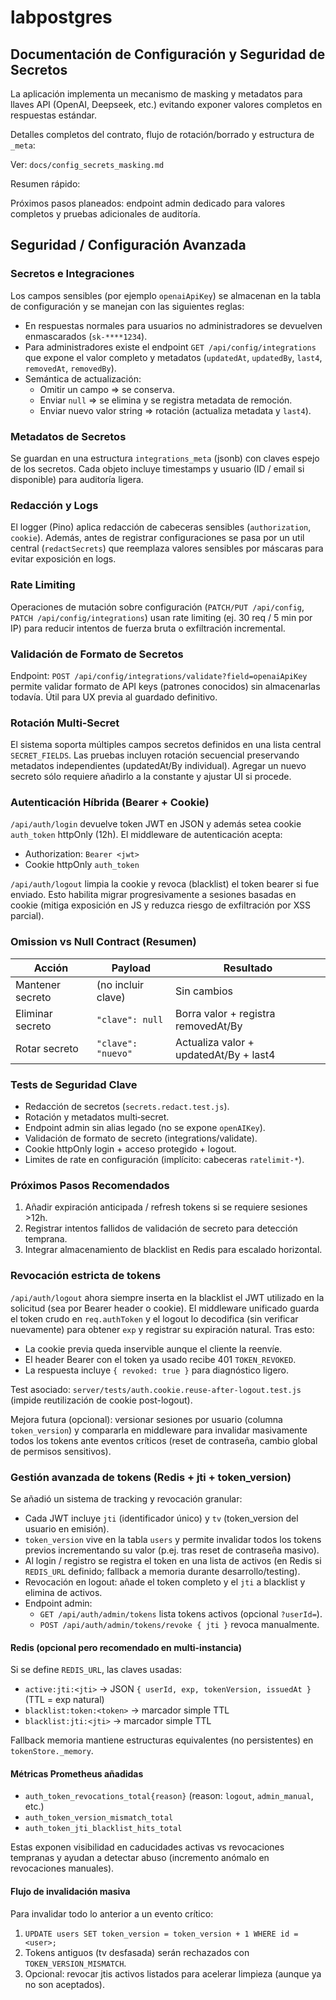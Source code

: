# labpostgres

## Documentación de Configuración y Seguridad de Secretos
La aplicación implementa un mecanismo de masking y metadatos para llaves API (OpenAI, Deepseek, etc.) evitando exponer valores completos en respuestas estándar.

Detalles completos del contrato, flujo de rotación/borrado y estructura de `_meta`:

Ver: `docs/config_secrets_masking.md`

Resumen rápido:

Próximos pasos planeados: endpoint admin dedicado para valores completos y pruebas adicionales de auditoría.


## Seguridad / Configuración Avanzada

### Secretos e Integraciones
Los campos sensibles (por ejemplo `openaiApiKey`) se almacenan en la tabla de configuración y se manejan con las siguientes reglas:
* En respuestas normales para usuarios no administradores se devuelven enmascarados (`sk-****1234`).
* Para administradores existe el endpoint `GET /api/config/integrations` que expone el valor completo y metadatos (`updatedAt`, `updatedBy`, `last4`, `removedAt`, `removedBy`).
* Semántica de actualización:
	* Omitir un campo => se conserva.
	* Enviar `null` => se elimina y se registra metadata de remoción.
	* Enviar nuevo valor string => rotación (actualiza metadata y `last4`).

### Metadatos de Secretos
Se guardan en una estructura `integrations_meta` (jsonb) con claves espejo de los secretos. Cada objeto incluye timestamps y usuario (ID / email si disponible) para auditoría ligera.

### Redacción y Logs
El logger (Pino) aplica redacción de cabeceras sensibles (`authorization`, `cookie`). Además, antes de registrar configuraciones se pasa por un util central (`redactSecrets`) que reemplaza valores sensibles por máscaras para evitar exposición en logs.

### Rate Limiting
Operaciones de mutación sobre configuración (`PATCH/PUT /api/config`, `PATCH /api/config/integrations`) usan rate limiting (ej. 30 req / 5 min por IP) para reducir intentos de fuerza bruta o exfiltración incremental.

### Validación de Formato de Secretos
Endpoint: `POST /api/config/integrations/validate?field=openaiApiKey` permite validar formato de API keys (patrones conocidos) sin almacenarlas todavía. Útil para UX previa al guardado definitivo.

### Rotación Multi‑Secret
El sistema soporta múltiples campos secretos definidos en una lista central `SECRET_FIELDS`. Las pruebas incluyen rotación secuencial preservando metadatos independientes (updatedAt/By individual). Agregar un nuevo secreto sólo requiere añadirlo a la constante y ajustar UI si procede.

### Autenticación Híbrida (Bearer + Cookie)
`/api/auth/login` devuelve token JWT en JSON y además setea cookie `auth_token` httpOnly (12h). El middleware de autenticación acepta:
* Authorization: `Bearer <jwt>`
* Cookie httpOnly `auth_token`

`/api/auth/logout` limpia la cookie y revoca (blacklist) el token bearer si fue enviado. Esto habilita migrar progresivamente a sesiones basadas en cookie (mitiga exposición en JS y reduzca riesgo de exfiltración por XSS parcial).

### Omission vs Null Contract (Resumen)
| Acción | Payload | Resultado |
|--------|---------|-----------|
| Mantener secreto | (no incluir clave) | Sin cambios |
| Eliminar secreto | `"clave": null` | Borra valor + registra removedAt/By |
| Rotar secreto | `"clave": "nuevo"` | Actualiza valor + updatedAt/By + last4 |

### Tests de Seguridad Clave
* Redacción de secretos (`secrets.redact.test.js`).
* Rotación y metadatos multi‑secret.
* Endpoint admin sin alias legado (no se expone `openAIKey`).
* Validación de formato de secreto (integrations/validate).
* Cookie httpOnly login + acceso protegido + logout.
* Limites de rate en configuración (implícito: cabeceras `ratelimit-*`).

### Próximos Pasos Recomendados
1. Añadir expiración anticipada / refresh tokens si se requiere sesiones >12h.
2. Registrar intentos fallidos de validación de secreto para detección temprana.
3. Integrar almacenamiento de blacklist en Redis para escalado horizontal.

### Revocación estricta de tokens
`/api/auth/logout` ahora siempre inserta en la blacklist el JWT utilizado en la solicitud (sea por Bearer header o cookie). El middleware unificado guarda el token crudo en `req.authToken` y el logout lo decodifica (sin verificar nuevamente) para obtener `exp` y registrar su expiración natural. Tras esto:

* La cookie previa queda inservible aunque el cliente la reenvíe.
* El header Bearer con el token ya usado recibe 401 `TOKEN_REVOKED`.
* La respuesta incluye `{ revoked: true }` para diagnóstico ligero.

Test asociado: `server/tests/auth.cookie.reuse-after-logout.test.js` (impide reutilización de cookie post-logout).

Mejora futura (opcional): versionar sesiones por usuario (columna `token_version`) y compararla en middleware para invalidar masivamente todos los tokens ante eventos críticos (reset de contraseña, cambio global de permisos sensitivos).

### Gestión avanzada de tokens (Redis + jti + token_version)
Se añadió un sistema de tracking y revocación granular:

* Cada JWT incluye `jti` (identificador único) y `tv` (token_version del usuario en emisión).
* `token_version` vive en la tabla `users` y permite invalidar todos los tokens previos incrementando su valor (p.ej. tras reset de contraseña masivo).
* Al login / registro se registra el token en una lista de activos (en Redis si `REDIS_URL` definido; fallback a memoria durante desarrollo/testing).
* Revocación en logout: añade el token completo y el `jti` a blacklist y elimina de activos.
* Endpoint admin:
	* `GET /api/auth/admin/tokens` lista tokens activos (opcional `?userId=`).
	* `POST /api/auth/admin/tokens/revoke { jti }` revoca manualmente.

#### Redis (opcional pero recomendado en multi-instancia)
Si se define `REDIS_URL`, las claves usadas:
* `active:jti:<jti>` -> JSON `{ userId, exp, tokenVersion, issuedAt }` (TTL = exp natural)
* `blacklist:token:<token>` -> marcador simple TTL
* `blacklist:jti:<jti>` -> marcador simple TTL

Fallback memoria mantiene estructuras equivalentes (no persistentes) en `tokenStore._memory`.

#### Métricas Prometheus añadidas
* `auth_token_revocations_total{reason}` (reason: `logout`, `admin_manual`, etc.)
* `auth_token_version_mismatch_total`
* `auth_token_jti_blacklist_hits_total`

Estas exponen visibilidad en caducidades activas vs revocaciones tempranas y ayudan a detectar abuso (incremento anómalo en revocaciones manuales).

#### Flujo de invalidación masiva
Para invalidar todo lo anterior a un evento crítico:
1. `UPDATE users SET token_version = token_version + 1 WHERE id = <user>;`
2. Tokens antiguos (tv desfasada) serán rechazados con `TOKEN_VERSION_MISMATCH`.
3. Opcional: revocar jtis activos listados para acelerar limpieza (aunque ya no son aceptados).

